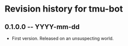 # Revision history for tmu-bot

## 0.1.0.0 -- YYYY-mm-dd

* First version. Released on an unsuspecting world.
